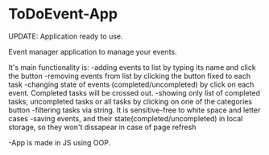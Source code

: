 # ToDoEvent-App
UPDATE: Application ready to use.

Event manager application to manage your events.

It's main functionality is:
-adding events to list by typing its name and click the button
-removing events from list by clicking the button fixed to each task
-changing state of events (completed/uncompleted) by click on each event. Completed tasks will be crossed out.
-showing only list of completed tasks, uncompleted tasks or all tasks by clicking on one of the categories button
-filtering tasks via string. It is sensitive-free to white space and letter cases
-saving events, and their state(completed/uncompleted) in local storage, so they won't dissapear in case of page refresh

-App is made in JS using OOP.

